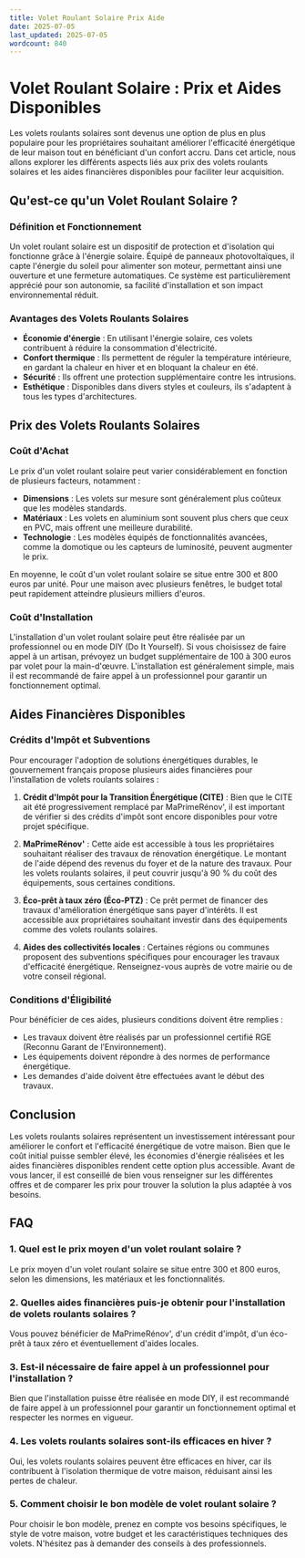 ```yaml
---
title: Volet Roulant Solaire Prix Aide
date: 2025-07-05
last_updated: 2025-07-05
wordcount: 840
---
```


# Volet Roulant Solaire : Prix et Aides Disponibles

Les volets roulants solaires sont devenus une option de plus en plus populaire pour les propriétaires souhaitant améliorer l'efficacité énergétique de leur maison tout en bénéficiant d'un confort accru. Dans cet article, nous allons explorer les différents aspects liés aux prix des volets roulants solaires et les aides financières disponibles pour faciliter leur acquisition.

## Qu'est-ce qu'un Volet Roulant Solaire ?

### Définition et Fonctionnement

Un volet roulant solaire est un dispositif de protection et d'isolation qui fonctionne grâce à l'énergie solaire. Équipé de panneaux photovoltaïques, il capte l'énergie du soleil pour alimenter son moteur, permettant ainsi une ouverture et une fermeture automatiques. Ce système est particulièrement apprécié pour son autonomie, sa facilité d'installation et son impact environnemental réduit.

### Avantages des Volets Roulants Solaires

- **Économie d'énergie** : En utilisant l'énergie solaire, ces volets contribuent à réduire la consommation d'électricité.
- **Confort thermique** : Ils permettent de réguler la température intérieure, en gardant la chaleur en hiver et en bloquant la chaleur en été.
- **Sécurité** : Ils offrent une protection supplémentaire contre les intrusions.
- **Esthétique** : Disponibles dans divers styles et couleurs, ils s'adaptent à tous les types d'architectures.

## Prix des Volets Roulants Solaires

### Coût d'Achat

Le prix d'un volet roulant solaire peut varier considérablement en fonction de plusieurs facteurs, notamment :

- **Dimensions** : Les volets sur mesure sont généralement plus coûteux que les modèles standards.
- **Matériaux** : Les volets en aluminium sont souvent plus chers que ceux en PVC, mais offrent une meilleure durabilité.
- **Technologie** : Les modèles équipés de fonctionnalités avancées, comme la domotique ou les capteurs de luminosité, peuvent augmenter le prix.

En moyenne, le coût d'un volet roulant solaire se situe entre 300 et 800 euros par unité. Pour une maison avec plusieurs fenêtres, le budget total peut rapidement atteindre plusieurs milliers d'euros.

### Coût d'Installation

L'installation d'un volet roulant solaire peut être réalisée par un professionnel ou en mode DIY (Do It Yourself). Si vous choisissez de faire appel à un artisan, prévoyez un budget supplémentaire de 100 à 300 euros par volet pour la main-d'œuvre. L'installation est généralement simple, mais il est recommandé de faire appel à un professionnel pour garantir un fonctionnement optimal.

## Aides Financières Disponibles

### Crédits d'Impôt et Subventions

Pour encourager l'adoption de solutions énergétiques durables, le gouvernement français propose plusieurs aides financières pour l'installation de volets roulants solaires :

1. **Crédit d'Impôt pour la Transition Énergétique (CITE)** : Bien que le CITE ait été progressivement remplacé par MaPrimeRénov', il est important de vérifier si des crédits d'impôt sont encore disponibles pour votre projet spécifique.

2. **MaPrimeRénov'** : Cette aide est accessible à tous les propriétaires souhaitant réaliser des travaux de rénovation énergétique. Le montant de l'aide dépend des revenus du foyer et de la nature des travaux. Pour les volets roulants solaires, il peut couvrir jusqu'à 90 % du coût des équipements, sous certaines conditions.

3. **Éco-prêt à taux zéro (Éco-PTZ)** : Ce prêt permet de financer des travaux d'amélioration énergétique sans payer d'intérêts. Il est accessible aux propriétaires souhaitant investir dans des équipements comme des volets roulants solaires.

4. **Aides des collectivités locales** : Certaines régions ou communes proposent des subventions spécifiques pour encourager les travaux d'efficacité énergétique. Renseignez-vous auprès de votre mairie ou de votre conseil régional.

### Conditions d'Éligibilité

Pour bénéficier de ces aides, plusieurs conditions doivent être remplies :

- Les travaux doivent être réalisés par un professionnel certifié RGE (Reconnu Garant de l’Environnement).
- Les équipements doivent répondre à des normes de performance énergétique.
- Les demandes d'aide doivent être effectuées avant le début des travaux.

## Conclusion

Les volets roulants solaires représentent un investissement intéressant pour améliorer le confort et l'efficacité énergétique de votre maison. Bien que le coût initial puisse sembler élevé, les économies d'énergie réalisées et les aides financières disponibles rendent cette option plus accessible. Avant de vous lancer, il est conseillé de bien vous renseigner sur les différentes offres et de comparer les prix pour trouver la solution la plus adaptée à vos besoins.

## FAQ

### 1. Quel est le prix moyen d'un volet roulant solaire ?

Le prix moyen d'un volet roulant solaire se situe entre 300 et 800 euros, selon les dimensions, les matériaux et les fonctionnalités.

### 2. Quelles aides financières puis-je obtenir pour l'installation de volets roulants solaires ?

Vous pouvez bénéficier de MaPrimeRénov', d'un crédit d'impôt, d'un éco-prêt à taux zéro et éventuellement d'aides locales.

### 3. Est-il nécessaire de faire appel à un professionnel pour l'installation ?

Bien que l'installation puisse être réalisée en mode DIY, il est recommandé de faire appel à un professionnel pour garantir un fonctionnement optimal et respecter les normes en vigueur.

### 4. Les volets roulants solaires sont-ils efficaces en hiver ?

Oui, les volets roulants solaires peuvent être efficaces en hiver, car ils contribuent à l'isolation thermique de votre maison, réduisant ainsi les pertes de chaleur.

### 5. Comment choisir le bon modèle de volet roulant solaire ?

Pour choisir le bon modèle, prenez en compte vos besoins spécifiques, le style de votre maison, votre budget et les caractéristiques techniques des volets. N'hésitez pas à demander des conseils à des professionnels.